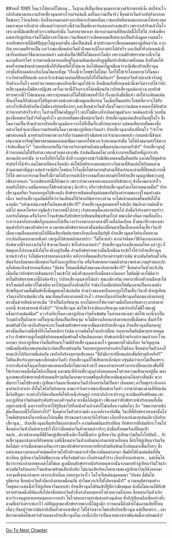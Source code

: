 ##บทที่ 1095 ไหนว่าให้ตายก็ไม่ยอม...
ในฐานะที่เป็นเทียนจุนของราชวงศ์จักรพรรดิเซิ่ง ต่อให้จะใจกล้าถึงขนาดเล่นงานป๋ายเสี่ยวฉุนอย่างโจ่งแจ้งเช่นนี้ แต่ในความเป็นจริง ซือหม่าอวิ๋นหัวกลับยังคงรอยยิ้มน้อยๆ ไว้บนสีหน้า อีกทั้งหากมองอย่างละเอียดจะยังพอเห็นแววขออภัยที่เขาแสดงออกมาได้อย่างพอเหมาะพอควรอีกด้วย
เพียงแต่ว่าทุกอย่างนี้ล้วนเป็นเพียงการแสดงอย่างเสแสร้ง เพราะแท้จริงแล้วในใจเขาเวลานี้มีแต่เสียงหัวเราะหยันเท่านั้น
ในสายตาของเขา คิดจะผ่านด่านที่สิบแปดนี้ไปให้ได้ ลำพังเพียงแค่เขากับกู่เทียนจวินก็ไม่มีทางทำได้เลย เว้นเสียแต่ว่าจะมีคนยอมเสียสละมาเป็นตัวดึงดูดความสนใจจากยักษ์ทรายที่มีสติปัญญาไม่สูงเหล่านั้น เมื่อเป็นเช่นนี้ ด้วยปราณกระบี่แหลมคมของกู่เทียนจวิน บวกกับเวทอาคมที่ร่ายเป็นวงกว้างของซือหม่าอวิ๋นหัวถึงพอจะมีโอกาสทำได้สำเร็จ
และอันที่จริงก่อนหน้านี้เขาก็เคยคิดหาวิธีมามากมายแล้ว แต่กลับเป็นวิธีที่ไม่ได้ผลเท่าใดนัก เพราะแม้ยักษ์ทรายพวกนี้จะไม่ฉลาดสักเท่าไหร่ ทว่าตราผนึกค่ายกลที่อยู่ในด่านสิบแปดกลับสูญสิ้นประสิทธิภาพทั้งหมด
อีกทั้งต่อให้พาครึ่งเทพเข้ามาด้วยคนหนึ่งก็ยังยืนหยัดได้ไม่นาน คิดไปคิดมาก็ดูเหมือนว่าจะมีเพียงป๋ายเสี่ยวฉุนเท่านั้นที่สอดคล้องกับเงื่อนไขมากที่สุด
“เรื่องนี้จะโทษข้าไม่ได้นะ ใครใช้ให้เจ้าโลภมากหวังในของรางวัลด่านที่สิบแปด และหวังจะข้ามผ่านด่านที่สิบแปดไปให้ได้กันเล่า” ซือหม่าอวิ๋นหัวปลงอนิจจังอยู่กับตัวเองในใจ คอยร่ายเวทพลางมองป๋ายเสี่ยวฉุนไปด้วย ก็เหมือนกับที่ก่อนหน้านี้เขาวิเคราะห์ได้ว่าป๋ายเสี่ยวฉุนต้องไม่มีทางปฏิเสธ เขาในเวลานี้ก็วิเคราะห์ได้เหมือนกันว่าป๋ายเสี่ยวฉุนต้องถ่วงเวลายักษ์ทรายพวกนี้ไว้ได้แน่นอน
เพราะทุกคนต่างก็ไม่ใช่นักพรตทั่วไป เรื่องมาถึงขั้นนี้แล้ว ต่อให้จะเคียดแค้นสักแค่ไหนก็ยังต้องแก้ไขปัญหาตรงหน้าอย่างมีเหตุผลเสียก่อน ในเมื่อเป็นผลประโยชน์ที่ควรจะได้รับ อย่างไรเสียอีกฝ่ายก็คงไม่มีทางปล่อยมือง่ายๆ
และซือหม่าอวิ๋นหัวก็แน่ใจมากว่าแม้ตนจะหลอกใช้อีกฝ่าย ทว่าหากทำสำเร็จจริงๆ ในส่วนที่ให้คำสัญญาไว้ เขาก็ไม่มีทางที่จะผิดคำพูดตัวเอง
พอคิดอย่างนี้ รอยยิ้มของซือหม่าอวิ๋นหัวจึงยิ่งดูจริงใจ
มองรอยยิ้มของซือหม่าอวิ๋นหัว ป๋ายเสี่ยวฉุนแค่นเสียงเย็นอยู่ในใจ ซึ่งในความเป็นจริงแล้วหากป๋ายเสี่ยวฉุนคิดจะจากไปก็เป็นเรื่องที่ง่ายดายมาก แต่พอเห็นรอยยิ้มของซือหม่าอวิ๋นหัวและเห็นความเย้ยหยันในดวงตาของกู่เทียนจวินแล้ว ป๋ายเสี่ยวฉุนกลับเปลี่ยนใจ
“เจ้าโจรเฒ่าสองคนนี้ นายท่านป๋ายของพวกเจ้าถือว่าเมตตาปราณีต่อพวกเจ้ามามากพอแล้ว ก่อนหน้านี้ข้าแค่เล่นงานพวกจักษุไพศาลสามคนและแค่เพิ่มความยากให้พวกเจ้าสองคนเท่านั้น ไม่ได้ถึงขนาดทำให้พวกเจ้าต้องสิ้นหวัง”
“ผลกลับกลายเป็นว่าพวกเจ้าลามปามถึงขนาดขึ้นมาเล่นงานบนหัวข้า!” ป๋ายเสี่ยวฉุนรู้ดีว่าหากตนไม่ได้รับอำนาจสองส่วนของซากพัด ถ้าเช่นนั้นตนในเวลานี้จะกลายเป็นฝ่ายที่ถูกกระทำสถานเดียวเท่านั้น จะจากไปก็ทำไม่ได้ สิ่งที่วางอยู่ตรงหน้าจึงมีเพียงอดทนฝืนยืนหยัด และต่อให้สุดท้ายทำสำเร็จได้จริง ตนไม่ตายก็ต้องเจ็บหนัก
ต่อให้อีกฝ่ายจะมอบของรางวัลด่านที่สิบแปดให้กับตนสามส่วนตามคำสัญญา แต่แล้วจะมีประโยชน์อะไรในเมื่อไม่สามารถฝ่าด่านที่สิบเก้าและด่านที่ยี่สิบหลังจากนี้ไปได้ เพราะการบาดเจ็บครั้งนี้รวมไปถึงการผลักไสจากคนทั้งสองย่อมทำให้ป๋ายเสี่ยวฉุนถูกขัดขวางอยู่เพียงภายนอก
“หากเพียงเท่านี้ก็ยังพอว่า เพราะถ้าพวกเขาสองคนบอกกับข้าตรงๆ ข้าก็คงพอจะทำใจยอมรับได้บ้าง แต่นี่มาหลอกใช้ข้าหน้าด้านๆ นึกจริงๆ หรือว่าข้าป๋ายเสี่ยวฉุนรังแกได้ง่ายขนาดนั้น!” ป๋ายเสี่ยวฉุนหรี่ตา รีบถอยกรูดไปข้างหลัง ยักษ์ทรายสิบตนที่รุมล้อมพากันร้องคำรามพลางจู่โจมอย่างต่อเนื่อง จนป๋ายเสี่ยวฉุนสัมผัสได้ว่าเว้นเสียแต่ใช้วิชาอภินิหารบางส่วน หาไม่แล้วตนย่อมยืนหยัดได้ไม่นานนัก
“กล้ามาเล่นงานข้าในถิ่นของข้าเชียวรึ!” ป๋ายเสี่ยวฉุนสูดลมหายใจเข้าลึก ล้มเลิกความคิดที่จะหนีไป พอเขาใคร่ครวญดีแล้วว่าหากหนีไปง่ายๆ เจ้าสองคนนี้คงสบายเกินไป ดังนั้นจึงร้องคำรามกร้าว ถอยร่นไม่หยุด ครั้นจึงกระโจนเข้าชนกับยักษ์ทรายสิบตนที่พุ่งเข้ามาใกล้
ขณะเดียวกันความเชื่อมโยงระหว่างเขากับซากพัดก็ถูกแผ่ออกไปเป็นวงกว้างจนรอบกายเขามีริ้วคลื่นบิดเบือน ชั่วขณะที่ร่างของเขาชนเข้ากับร่างของยักษ์ทราย ดวงตาของยักษ์ทรายเหล่านั้นพลันเปลี่ยนมาเป็นเลื่อนลอยในเสี้ยววินาที
เมื่อความเลื่อนลอยผ่านไปก็คือเสียงกัมปนาทสะเทือนเลือนลั่นปฐพี ป๋ายเสี่ยวฉุนหวีดร้องโหยหวน กระอักเลือดออกมาหนึ่งคำ เซกรูดไปด้านหลังหลายก้าว
“ไม่ไหวแล้ว พวกเจ้าคิดหาวิธีกันเอาเองเถอะ ยักษ์พวกนี้ร้ายกาจเกินไป ข้าบาดเจ็บแล้ว ข้าใกล้จะตายแล้ว” ป๋ายเสี่ยวฉุนร้องเสียงแหบโหย แล้วจู่ๆ ก็ล้มตุบลงไปกองแน่นิ่งไม่ไหวติงอยู่กับพื้น
ส่วนยักษ์ทรายพวกนั้นก็เหมือนจะเข้าใจไปว่าป๋ายเสี่ยวฉุนตายแล้วจริงๆ จึงไม่คิดจะชายตามองเขาอีก หลังจากที่แผดเสียงร้องคำรามห้าวเหิม พวกมันก็พร้อมใจกันหันขวับกลับมามองซือหม่าอวิ๋นหัวและกู่เทียนจวิน ครั้นจึงพกพาความพลังอำนาจแห่งความดุร้ายและบ้าคลั่งห้อตะบึงเข้าหาคนทั้งสอง
“บัดซบ ไอ้หมอนี่มันถึงขนาดแกล้งตายเชียวรึ!” ซือหม่าอวิ๋นหัวตะลึงงัน เมื่อเห็นว่ายักษ์ทรายสิบตนกระโจนเข้าใส่ หนังหัวของเขาก็เหมือนระเบิดออก ไม่ทันมีเวลาได้คิดว่าทำไมยักษ์ทรายพวกนี้ถึงคิดจริงๆ ว่าป๋ายเสี่ยวฉุนตายไปแล้ว ขณะเดียวกันเวทคาถาที่ก่อตัวบนมือเขาได้สำเร็จแค่ครึ่งเดียวก็ไม่เหลือเวลาให้อุ่นเครื่องอีกต่อไป จำต้องโบกมือปล่อยให้มันกลายเป็นกองเพลิงยักษ์ที่ลุกท่วมเต็มผืนฟ้าซึ่งซัดตูดตามไปแปดทิศ ส่วนร่างของเขาก็ถอยกรูดไปในเสี้ยววินาที
ฝ่ายกู่เทียนจวินเองก็ทำเช่นเดียวกัน ขณะที่คนทั้งสองถอยหนีว่องไว สายตาก็มองป๋ายเสี่ยวฉุนที่นอนแกล้งตายอยู่ตรงนั้นด้วยสีหน้าดำทะมึน
“ตัวเป็นถึงเทียนจุน หากไม่อยากให้ความร่วมมือก็บอกกันตรงๆ แกล้งตายแบบนี้ ช่างน่าขายหน้ายิ่งนัก!”
“ป๋ายเสี่ยวฉุน ต่อให้เจ้าจะมีตบะเทียนจุน แต่เจ้ากลับไม่มีใจของผู้แข็งแกร่งแม้แต่นิด!” แววรังเกียจในดวงตากู่เทียนจวินยิ่งเข้มข้น ในสายตาของเขา ต่อให้เวลานี้จะเป็นวิกฤตถึงเป็นถึงตาย แต่ในฐานะที่ตนเป็นเทียนจุน จะไม่มีทางเลือกแกล้งตายแบบนี้เด็ดขาด นั่นทำให้พอขยับตัวได้ เขาก็เตรียมจะกระโดดข้ามยักษ์ทรายพวกนั้นมาฆ่าป๋ายเสี่ยวฉุน
ป๋ายเสี่ยวฉุนที่นอนอยู่ตรงนั้นเห็นภาพนี้เข้าก็ยิ่งโมโหหนักกว่าเดิม ความคิดในใจแปรเปลี่ยน รอบกายก็พลันมีพายุทรายหมุนคว้าง ยักษ์ทรายสูงใหญ่นับร้อยตนพลันพร้อมใจกันเดินออกมา
ยักษ์เหล่านี้ล้วนร้องคำรามแล้วกระโจนออกมา ทำเอากู่เทียนจวินที่เตรียมจะโจมตีป๋ายเสี่ยวฉุนผงะตกใจ สูดลมหายใจดังเฮือก จิตวิญญาณเหมือนมีอสนีบาตแสนเส้นระเบิดเปรี้ยงพร้อมกัน รีบถอยกรูดออกห่างอย่างไม่ลังเล
ซือหม่าอวิ๋นหัวเองก็ตกตะลึงไปกับภาพนี้เช่นกัน เขาถึงกับร้องอุทานเสียงหลง
“นี่ยังมีการเปลี่ยนแปลงขั้นที่สามอีกหรือ!!”
ได้ยินเสียงร้องอุทานของซือหม่าอวิ๋นหัว ป๋ายเสี่ยวฉุนก็ให้เสียดายเล็กน้อย ครุ่นคิดว่าหากไม่เป็นเพราะยากระสันซ่านในถุงเก็บของของตนเหลืออีกไม่มากแล้วล่ะก็ ตนคงสามารถสร้างการเปลี่ยนแปลงขั้นที่สี่ให้เจ้าสองคนนี้เห็นได้อีกเป็นแน่
และขณะที่ป๋ายเสี่ยวฉุนกำลังทอดถอนใจด้วยความเสียดายอยู่นั้น พลานุภาพของยักษ์ทรายนับร้อยตนที่รวมกันก็มากพอจะบดขยี้ทุกสิ่งที่พวกมันพุ่งผ่านได้อย่างสิ้นเชิง พวกมันกระโจนไปข้างหน้า กู่เทียนจวินและซือหม่าอวิ๋นหัวก็ถอยร่นไม่เป็นท่า เลือดสดๆ คำใหญ่กระอักออกมาคำแล้วคำเล่า ทั้งในใจยังเริ่มร้อนรน ตามการวิเคราะห์ของซือหม่าอวิ๋นหัว การนำส่งของด่านที่สิบแปดนี้เกิดปัญหา จะอย่างไรก็ต้องยืนหยัดให้ถึงหนึ่งก้านธูป การนำส่งถึงจะปรากฏ
หากมีแค่ยักษ์สิบตน เขาและกู่เทียนจวินย่อมประคับประคองตัวจนถึงเวลานั้นได้อยู่แล้ว เพียงแต่ว่ายักษ์ทรายนับร้อยตนที่เห็นอยู่ตรงหน้านี้ นอกจากที่จะทำให้รู้สึกชาไปทั้งหนังหัวแล้วเขาก็ไม่เหลือความคิดใดๆ อีก
“สมควรตายนัก มันเป็นแบบนี้ไปได้อย่างไร!” ซือหม่าอวิ๋นหัวคำรามต่ำ และหลังจากกัดฟัน วินาทีที่ยักษ์ทรายเหล่านั้นไล่โจมตีเข้ามาเขาก็หงายตึงลงไปบนพื้น ปราณบนร่างหายวับไปกับตา เลือกที่จะแกล้งตายเช่นเดียวกับป๋ายเสี่ยวฉุน...
ป๋ายเสี่ยวฉุนเห็นเข้าก็ชอบอกชอบใจ ความคิดพลันแปรเปลี่ยน ยักษ์ทรายที่เดิมทีกระโจนใส่ซือหม่าอวิ๋นหัวก็คล้ายจะเข้าใจไปว่าซือหม่าอวิ๋นหัวตายแล้วจริงๆ ดังนั้นทั้งหมดจึงเปลี่ยนเป้าหมาย...ตรงเข้าหาคนที่มีชีวิตอยู่เพียงหนึ่งเดียวในที่นี้อย่าง กู่เทียนจวิน
กู่เทียนจวินยืนอึ้งไปทันที...
ป๋ายเสี่ยวฉุนแกล้งตายก็ยังพอทน แต่นี่ซือหม่าอวิ๋นหัวกลับมาแกล้งตายด้วยอีกคน นี่ทำให้กู่เทียนจวินเริ่มคิดไม่ตก ทว่าเมื่อเขามองเห็นเงาร่างของยักษ์ทรายรอบกายที่กำลังขยับเข้ามาใกล้ตนมากขึ้นเรื่อยๆ ซึ่งแต่ละตนดวงตาแดงก่ำคลุ้มคลั่งรวมไปถึงปราณน่ากลัวที่พวกมันแผ่ออกมา สัมผัสได้ถึงแผ่นดินที่สั่นสะเทือน กู่เทียนจวินก็กัดฟันกรอด ครั้นจึงล้มตัวลง เก็บปราณทั่วร่าง เลือกที่จะแกล้งตาย...
แต่เห็นได้ชัดว่าการแกล้งตายของเขาไม่ได้ผล ดูเหมือนยักษ์ทรายนับร้อยตนพวกนั้นจะหมายหัวกู่เทียนจวินไว้แล้ว พวกมันจึงยังคงกระโจนเข้ามาพร้อมเสียงอึกทึก ไม่นานเสียงร้องโหยหวนของกู่เทียนจวินก็ดังออกมาจากจุดที่เขาแกล้งตาย เขากระอักเลือด ถอยกรูดว่องไว ในใจเจ็บแค้นสุดคนณา
“บัดซบ นี่มันไม่ยุติธรรม ซือหม่าอวิ๋นหัวก็แกล้งตายเหมือนกัน ทำไมพวกเจ้าไม่ไปหาเขามั่ง!!” ความอยุติธรรมอย่างใหญ่หลวงเช่นนี้ทำให้กู่เทียนจวินแทบบ้า
ป๋ายเสี่ยวฉุนได้ยินเข้าก็รู้สึกว่ามีเหตุผล ดังนั้นไม่นานก็มียักษ์ทรายส่วนหนึ่งที่หันกลับไปหาซือหม่าอวิ๋นหัวซึ่งกำลังถอนหายใจด้วยความโล่งอก
ซือหม่าอวิ๋นหัวเบิกตากว้างจนลูกตาแทบหลุดออกจากเบ้า ในใจสบถกราดสาปแช่งอย่างดุเดือด ทั้งยังรู้สึกเหลือเชื่ออย่างยิ่ง ตามที่เขาวิเคราะห์เอาไว้ สติปัญญาของยักษ์ทรายพวกนี้ไม่สูงนัก ทว่าตอนนี้อีกฝ่ายไม่ฉลาดเสียที่ไหน เห็นๆ กันอยู่ว่าพวกมันกำลังปั่นหัวพวกเขาชัดๆ!
ไม่ใช่ว่าเขาจะไม่สงสัยป๋ายเสี่ยวฉุน แต่เป็นเพราะ...เขามิอาจคาดคิดได้เลยว่าตัวตนของป๋ายเสี่ยวฉุนในเวลานี้จะถือว่าเป็นนายของซากพัดเล่มนี้ทางอ้อมแล้ว!


------


[Go To Next Chapter]( ./68.md)